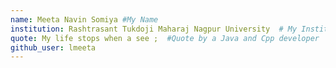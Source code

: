 ```yaml
---
name: Meeta Navin Somiya #My Name
institution: Rashtrasant Tukdoji Maharaj Nagpur University  # My Institue name where i study 
quote: My life stops when a see ;  #Quote by a Java and Cpp developer 
github_user: lmeeta
---
```

